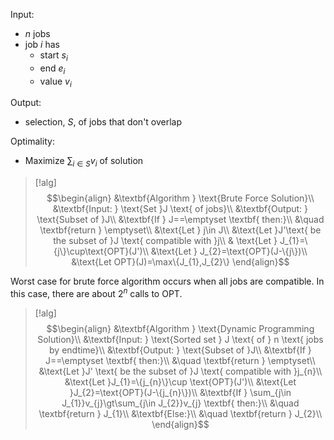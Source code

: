 Input: 
- $n$ jobs
- job $i$ has 
	- start $s_{i}$
	- end $e_{i}$
	- value $v_{i}$

Output:
- selection, $S$, of jobs that don't overlap

Optimality:
- Maximize $\sum_{i\in S} v_{i}$ of solution

>[!alg]
>$$\begin{align}
&\textbf{Algorithm } \text{Brute Force Solution}\\
&\textbf{Input: } \text{Set }J \text{ of jobs}\\
&\textbf{Output: } \text{Subset of }J\\
&\textbf{If } J==\emptyset \textbf{ then:}\\
&\quad \textbf{return } \emptyset\\
&\text{Let } j\in J\\
&\text{Let }J'\text{ be the subset of }J \text{ compatible with }j\\
& \text{Let } J_{1}=\{j\}\cup\text{OPT}(J')\\
&\text{Let } J_{2}=\text{OPT}(J-\{j\})\\
&\text{Let OPT}(J)=\max\{J_{1},J_{2}\}
\end{align}$$

Worst case for brute force algorithm occurs when all jobs are compatible. In this case, there are about $2^{n}$ calls to $\text{OPT}$.

>[!alg]
>$$\begin{align}
&\textbf{Algorithm } \text{Dynamic Programming Solution}\\
&\textbf{Input: } \text{Sorted set } J \text{ of } n \text{ jobs by endtime}\\
&\textbf{Output: } \text{Subset of }J\\
&\textbf{If } J==\emptyset \textbf{ then:}\\
&\quad \textbf{return } \emptyset\\
&\text{Let }J' \text{ be the subset of }J \text{ compatible with }j_{n}\\
&\text{Let }J_{1}=\{j_{n}\}\cup \text{OPT}(J')\\
&\text{Let }J_{2}=\text{OPT}(J-\{j_{n}\})\\
&\textbf{If } \sum_{j\in J_{1}}v_{j}\gt\sum_{j\in J_{2}}v_{j} \textbf{ then:}\\
&\quad \textbf{return } J_{1}\\
&\textbf{Else:}\\
&\quad \textbf{return } J_{2}\\
\end{align}$$

